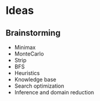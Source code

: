 # Ideas

## Brainstorming
- Minimax
- MonteCarlo
- Strip
- BFS
- Heuristics
- Knowledge base
- Search optimization
- Inference and domain reduction
